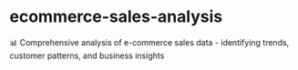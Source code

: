 # ecommerce-sales-analysis
📊 Comprehensive analysis of e-commerce sales data - identifying trends, customer patterns, and business insights
